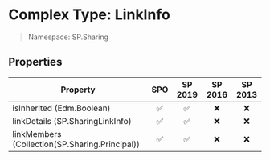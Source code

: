 # Complex Type: LinkInfo

> Namespace: SP.Sharing

## Properties

Property | SPO | SP 2019 | SP 2016 | SP 2013
----------|:---:|:-------:|:-------:|:-------:
isInherited (Edm.Boolean) | ✅ | ✅ | ❌ | ❌
linkDetails (SP.SharingLinkInfo) | ✅ | ✅ | ❌ | ❌
linkMembers (Collection(SP.Sharing.Principal)) | ✅ | ✅ | ❌ | ❌